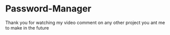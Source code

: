 # Password-Manager
Thank you for watching my video comment on any other project you ant me to make in the future
